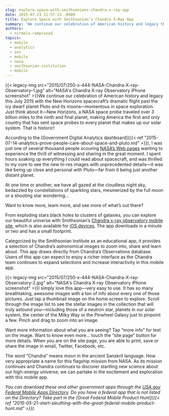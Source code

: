 ```yaml
---
slug: explore-space-with-smithsonians-chandra-x-ray-app
date: 2015-07-23 11:57:23 -0400
title: Explore Space with Smithsonian’s Chandra X-Ray App
summary: 'We continue our celebration of American history and legacy this July 2015 with the New Horizons spacecraft’s dramatic flight past the icy dwarf planet Pluto and its moons&mdash;momentous in space exploration. Just think about it&mdash;New Horizons, a NASA space probe traveled over 3 billion miles to'
authors:
  - nirmala-ramprasad
topics:
  - mobile
  - analytics
  - ios
  - mobile
  - nasa
  - smithsonian-institution
  - mobile
---
```


{{< legacy-img src="2015/07/250-x-444-NASA-Chandra-X-ray-Observatory-1.jpg" alt="NASA's Chandra X-ray Observatory iPhone screenshot" >}}We continue our celebration of American history and legacy this July 2015 with the New Horizons spacecraft’s dramatic flight past the icy dwarf planet Pluto and its moons—momentous in space exploration. Just think about it—New Horizons, a NASA space probe traveled over 3 billion miles to the ninth and final planet, making America the first and only country that has sent space probes to every planet that makes up our solar system. That is historic!

According to the [Government Digital Analytics dashboard]({{< ref "2015-07-14-analytics-prove-people-care-about-space-and-pluto.md" >}}), I was just one of several thousand people scouring [NASA’s Web pages](http://www.nasa.gov/) wanting to experience the thrill of witnessing and sharing in the great moment. I spent hours soaking up everything I could read about spacecraft, and was thrilled to my core to see the new hi-res images with unprecedented details—it was like being up close and personal with Pluto—far from it being just another distant planet.

At one time or another, we have all gazed at the cloudless night sky, bedazzled by constellations of sparkling stars, mesmerized by the full moon or a shooting star wondering&#8230;

Want to know more, learn more, and see more of what’s out there?

From exploding stars black holes to clusters of galaxies, you can explore our beautiful universe with Smithsonian’s [Chandra x-ray observatory mobile site](http://chandra.si.edu/mobile/index.html), which is also available for [iOS devices](https://itunes.apple.com/us/app/chandra-xray/id876545328?mt=8). The app downloads in a minute or two and has a small footprint.

Categorized by the Smithsonian Institute as an educational app, it provides a selection of Chandra’s astronomical images to zoom into, share and learn about. This app draws directly from Chandra&#8217;s Observations database. Users of this app can expect to enjoy a richer interface as the Chandra team continues to expand selections and increase interactivity in this mobile app.

{{< legacy-img src="2015/07/250-x-444-NASA-Chandra-X-ray-Observatory-2.jpg" alt="NASA's Chandra X-ray Observatory iPhone screenshot" >}}I simply love this app—very easy to use. It has so many breathtaking, awesome images with a ton of info about every one of those pictures. Just tap a thumbnail image on the home screen to explore. Scroll through the image list to see the stellar images in the collection that will truly astound you—including those of a neutron star, planets in our solar system, the center of the Milky Way or the Pinwheel Galaxy just to pinpoint a few. Pinch and drag to zoom into an image.

Want more information about what you are seeing? Tap “more info” for text on the image. Want to know even more… touch the “site page” button for more details. When you are on the site page, you are able to print, save or share the image in email, Twitter, Facebook, etc.

The word “Chandra” means moon in the ancient Sanskrit language. How very appropriate a name for this flagship mission from NASA. As its mission continues and Chandra continues to discover startling new science about our high-energy universe, we can partake in the excitement and exploration with this mobile app.

_You can download these and other government apps through the [USA.gov Federal Mobile Apps Directory](http://www.usa.gov/mobileapps.shtml). Do you have a federal app that is not listed on the Directory? Take part in the [Great Federal Mobile Product Hunt]({{< ref "2015-05-21-start-sleuthing-with-the-great-federal-mobile-product-hunt.md" >}})._
